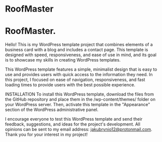 # RoofMaster
# RoofMaster.
Hello! This is my WordPress template project that combines elements of a business card with a blog and includes a contact page. This template is designed with speed, responsiveness, and ease of use in mind, and its goal is to showcase my skills in creating WordPress templates.

This WordPress template features a simple, minimalist design that is easy to use and provides users with quick access to the information they need. In this project, I focused on ease of navigation, responsiveness, and fast loading times to provide users with the best possible experience.

INSTALLATION
To install this WordPress template, download the files from the GitHub repository and place them in the /wp-content/themes/ folder on your WordPress server. Then, activate this template in the "Appearance" section of the WordPress administrative panel.

I encourage everyone to test this WordPress template and send their feedback, suggestions, and ideas for the project's development. All opinions can be sent to my email address: jakubrynio12@protonmail.com. Thank you for your interest in my project!
